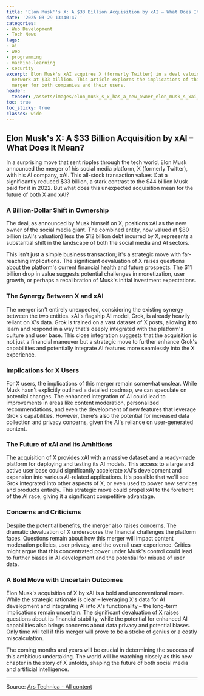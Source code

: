 ```yaml
---
title: 'Elon Musk''s X: A $33 Billion Acquisition by xAI – What Does It Mean?'
date: '2025-03-29 13:40:47 '
categories:
- Web Development
- Tech News
tags:
- ai
- web
- programming
- machine-learning
- security
excerpt: Elon Musk's xAI acquires X (formerly Twitter) in a deal valuing the social
  network at $33 billion. This article explores the implications of this surprising
  merger for both companies and their users.
header:
  teaser: /assets/images/elon_musk_s_x_has_a_new_owner_elon_musk_s_xai_20250329134044.jpg
toc: true
toc_sticky: true
classes: wide
---
```


## Elon Musk's X: A $33 Billion Acquisition by xAI – What Does It Mean?

In a surprising move that sent ripples through the tech world, Elon Musk announced the merger of his social media platform, X (formerly Twitter), with his AI company, xAI.  This all-stock transaction values X at a significantly reduced $33 billion, a stark contrast to the $44 billion Musk paid for it in 2022.  But what does this unexpected acquisition mean for the future of both X and xAI?

### A Billion-Dollar Shift in Ownership

The deal, as announced by Musk himself on X, positions xAI as the new owner of the social media giant.  The combined entity, now valued at $80 billion (xAI's valuation) less the $12 billion debt incurred by X, represents a substantial shift in the landscape of both the social media and AI sectors.

This isn't just a simple business transaction; it's a strategic move with far-reaching implications. The significant devaluation of X raises questions about the platform's current financial health and future prospects.  The $11 billion drop in value suggests potential challenges in monetization, user growth, or perhaps a recalibration of Musk's initial investment expectations.

### The Synergy Between X and xAI

The merger isn't entirely unexpected, considering the existing synergy between the two entities.  xAI's flagship AI model, Grok, is already heavily reliant on X's data.  Grok is trained on a vast dataset of X posts, allowing it to learn and respond in a way that's deeply integrated with the platform's culture and user base.  This close integration suggests that the acquisition is not just a financial maneuver but a strategic move to further enhance Grok's capabilities and potentially integrate AI features more seamlessly into the X experience.

### Implications for X Users

For X users, the implications of this merger remain somewhat unclear.  While Musk hasn't explicitly outlined a detailed roadmap, we can speculate on potential changes.  The enhanced integration of AI could lead to improvements in areas like content moderation, personalized recommendations, and even the development of new features that leverage Grok's capabilities.  However, there's also the potential for increased data collection and privacy concerns, given the AI's reliance on user-generated content.

### The Future of xAI and its Ambitions

The acquisition of X provides xAI with a massive dataset and a ready-made platform for deploying and testing its AI models.  This access to a large and active user base could significantly accelerate xAI's development and expansion into various AI-related applications.  It's possible that we'll see Grok integrated into other aspects of X, or even used to power new services and products entirely.  This strategic move could propel xAI to the forefront of the AI race, giving it a significant competitive advantage.

### Concerns and Criticisms

Despite the potential benefits, the merger also raises concerns. The dramatic devaluation of X underscores the financial challenges the platform faces.  Questions remain about how this merger will impact content moderation policies, user privacy, and the overall user experience.  Critics might argue that this concentrated power under Musk's control could lead to further biases in AI development and the potential for misuse of user data.

###  A Bold Move with Uncertain Outcomes

Elon Musk's acquisition of X by xAI is a bold and unconventional move.  While the strategic rationale is clear – leveraging X's data for AI development and integrating AI into X's functionality – the long-term implications remain uncertain.  The significant devaluation of X raises questions about its financial stability, while the potential for enhanced AI capabilities also brings concerns about data privacy and potential biases.  Only time will tell if this merger will prove to be a stroke of genius or a costly miscalculation.

The coming months and years will be crucial in determining the success of this ambitious undertaking.  The world will be watching closely as this new chapter in the story of X unfolds, shaping the future of both social media and artificial intelligence.

---

Source: [Ars Technica - All content](https://arstechnica.com/tech-policy/2025/03/elon-musks-x-has-a-new-owner-elon-musks-xai/)